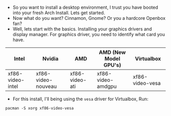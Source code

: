 * So you want to install a desktop environment, I trust you have booted into your fresh Arch Install. Lets get started.
* Now what do you want? Cinnamon, Gnome? Or you a hardcore Openbox fan?
* Well, lets start with the basics. Installing your graphics drivers and display manager. For graphics driver, you need to identify what card you have.

| Intel | Nvidia | AMD | AMD (New Model GPU's) | Virtualbox |
| ----- | ------ | --- | --------------------- | ---------- |
| xf86-video-intel | xf86-video-nouveau | xf86-video-ati | xf86-video-amdgpu | xf86-video-vesa |

* For this install, I'll being using the `vesa` driver for Virtualbox, Run:

```
pacman -S xorg xf86-video-vesa
```
